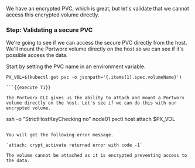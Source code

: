 We have an encrypted PVC, which is great, but let's validate that we cannot access this encrypted volume directly.

### Step: Validating a secure PVC
We're going to see if we can access the secure PVC directly from the host. We'll mount the Portworx volume directly on the host so we can see if it's possible access the data.

Start by setting the PVC name in an environment variable.

```
PX_VOL=$(kubectl get pvc -o jsonpath='{.items[1].spec.volumeName}')

```{{execute T1}}

The Portworx CLI gives us the ability to attach and mount a Portworx volume directly on the host. Let's see if we can do this with our encrypted volume.

```
ssh -o "StrictHostKeyChecking no" node01 pxctl host attach $PX_VOL
```{{execute T1}}

You will get the following error message.

`attach: crypt_activate returned error with code -1`

The volume cannot be attached as it is encrypted preventing access to the data.